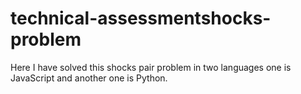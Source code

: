 # technical-assessmentshocks-problem
Here I have solved this shocks pair problem in two languages one is JavaScript and another one is Python.
